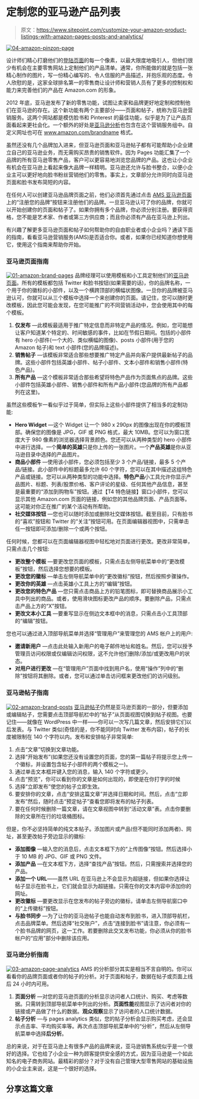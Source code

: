 # 定制您的亚马逊产品列表

> 原文：<https://www.sitepoint.com/customize-your-amazon-product-listings-with-amazon-pages-posts-and-analytics/>

[![04-amazon-pinzon-page](img/8243361923faa2f66e4fcaa33c307237.png)](https://www.sitepoint.com/wp-content/uploads/2013/03/04-amazon-pinzon-page.jpg)

设计师们精心打磨他们的[登陆页面](https://www.sitepoint.com/landing-page-optimization-tips-2/ "The Anatomy of an Effective Landing Page")的每一个像素，以最大限度地吸引人，但他们很少有机会在主要零售网站上定制他们的产品清单。通常，你所能做的就是包括一张精心制作的图片，写一份精心编写的、令人信服的产品描述，并抱乐观的态度。令人欣慰的是，这家全球排名第一的零售商让设计师和营销人员有了更多的控制权和能力来完善他们的产品在 Amazon.com 的形象。

2012 年底，亚马逊发布了新的零售功能，试图让卖家和品牌更好地定制和控制他们在亚马逊的存在。这个新功能有两个主要部分——页面和帖子，统称为亚马逊营销服务。这两个网站都是模仿脸书和 Pinterest 的最佳功能，似乎是为了让产品页面看起来更社会化。一个额外的好处是[亚马逊分析](https://ams.amazon.com/products/analytics)也包含在这个营销服务组中。自定义网址也可在 www.amazon.com/brandname 格式。

虽然还没有几个品牌加入进来，但亚马逊页面和亚马逊帖子都有可能帮助小企业建立自己的亚马逊业务，而无需购买昂贵的销售软件。因为 Pages 功能汇集了一个品牌的所有亚马逊零售产品，客户可以更容易地浏览您品牌的产品。这也让小企业有机会在亚马逊上看起来像大品牌一样精明。亚马逊还允许与脸书整合，以便小企业主可以更好地向脸书粉丝营销他们的零售。事实上，文章部分允许同时向亚马逊页面和脸书发布简短的内容。

在任何人可以创建亚马逊品牌页面之前，他们必须首先通过点击 [AMS 亚马逊页面](https://ams.amazon.com/)上的“注册您的品牌”按钮来注册他们的品牌。一旦亚马逊认可了你的品牌，你就可以开始创建你的页面和帖子了。如果你拥有多个品牌，你必须分别注册。要获得资格，您不能是艺术家、作者或第三方供应商；而且你必须有产品在亚马逊上列出。

有兴趣了解更多亚马逊页面和帖子如何帮助你的自由职业者或小企业吗？通读下面的指南，看看亚马逊营销服务(AMS)是否适合你。或者，如果你已经知道你想使用它，使用这个指南来帮助你开始。

### 亚马逊页面指南

[![01-amazon-brand-pages](img/6241504a81ac800508459cc33d4ebc5c.png)](https://www.sitepoint.com/wp-content/uploads/2013/03/01-amazon-brand-pages.jpg) 
品牌经理可以使用模板和小工具定制他们的[亚马逊页面](https://ams.amazon.com/products/pages)。所有的模板都包括 Twitter 和脸书按钮(如果需要的话)，你的品牌名称，一个用于你的徽标的小部件，以及一个横跨顶部的横幅状图像。一旦你的品牌被亚马逊认可，你就可以从三个模板中选择一个来创建你的页面。请记住，您可以随时更改模板，因此您可能会发现，在您可能推广的不同营销活动中，您会使用其中的每个模板。

1.  **仅发布** —此模板最适用于推广特定信息而非特定产品的情况。例如，您可能想让客户知道某个特定的、时间敏感的事件，比如在节假日期间。包括的小部件有 hero 小部件(一个大的、类似横幅的图像)、posts 小部件(用于您的 Amazon 帖子)和 text 小部件(您的品牌描述)。
2.  **销售帖子** —该模板非常适合那些想要推广特定产品并向客户提供最新帖子的品牌。这些小部件包括英雄小部件、帖子小部件、文本小部件和销售小部件(特色产品)。
3.  **所有产品** —这个模板非常适合那些希望将特色产品作为页面焦点的品牌。这些小部件包括英雄小部件、销售小部件和所有产品小部件(您品牌的所有产品都列在这里)。

虽然这些模板乍一看似乎过于简单，但实际上这些小部件提供了相当多的定制功能:

*   **Hero Widget** —这个 Widget 让一个 980 x 290px 的图像出现在你的模板顶部。确保您的图像是 JPG，GIF 或 PNG 格式，最大 10MB。您可以为窗口宽度大于 980 像素的浏览器选择背景颜色。您还可以从两种类型的 hero 小部件中进行选择。一个**简单的英雄**只是你上传的一张图片。一个**产品英雄**是你从亚马逊目录中选择的产品图片。
*   **商品小部件** —使用该小部件，您必须包括至少 3 个产品/链接，最多 5 个产品/链接。此小部件中的标题最多允许 60 个字符，您可以在其中描述这组特色产品或链接。您可以从两种类型的功能中选择。**特色产品**小工具允许你显示产品图片、标题、列表/股票价格、客户评论的星级、任何其他产品信息，甚至是最重要的“添加到购物车”按钮。通过【T4 特色链接】窗口小部件，您可以显示其他 Amazon.com 页面的链接，例如您的其他品牌页面、产品页面等。这可能对你正在推广的某个活动有所帮助。
*   **社交媒体按钮** —您也可以随时添加或删除社交媒体按钮。截至目前，只有脸书的“喜欢”按钮和 Twitter 的“关注”按钮可用。在页面编辑器视图中，只需单击任一按钮即可添加/删除一个或两个按钮。

任何时候，您都可以在页面编辑器视图中轻松地对页面进行更改。更改非常简单，只需点击几个按钮:

*   **更改整个模板** —要更改您页面的模板，只需点击左侧导航菜单中的“更改模板”按钮，然后选择您想要的模板。
*   **更改您的徽标** —单击左侧导航菜单中的“更改徽标”按钮，然后按照步骤操作。
*   **更改你的英雄** —点击英雄小工具上方的“编辑”按钮。
*   **更改您的特色产品** —您只需点击商品上方的铅笔图标，即可替换商品展示小工具中列出的商品。或者，使用滑块图标更改产品的顺序。要删除产品，只需点击产品上方的“X”按钮。
*   **更改文本小工具** —要重写显示在侧边文本框中的消息，只需点击小工具顶部的“编辑”按钮。

您也可以通过进入顶部导航菜单并选择“管理用户”来管理您的 AMS 帐户上的用户:

*   **邀请新用户** —点击此处输入新用户的电子邮件地址和姓名。然后，您可以授予管理员访问权限或仅编辑访问权限，这不允许他们删除/添加/或更改用户的状态。
*   **对用户进行更改** —在“管理用户”页面中找到用户名，使用“操作”列中的“删除”按钮将其删除。或者，您可以通过单击访问框来更改他们的访问级别。

### 亚马逊帖子指南

[![02-amazon-brand-posts](img/5c4929f8343cfdfae97fbcf25f6e122a.png)](https://www.sitepoint.com/wp-content/uploads/2013/03/02-amazon-brand-posts.jpg) 
[亚马逊帖子](https://ams.amazon.com/products/posts)仍然是亚马逊页面的一部分，但要添加或编辑帖子，您需要点击顶部导航栏中的“帖子”从页面视图切换到帖子视图。也要记住——就像在 WordPress 中一样——你可以一次写几篇文章，然后安排它们以后发表。与 Twitter 类似(奇怪的是，你不能同时向 Twitter 发布内容)，帖子的长度被限制在 140 个字符以内。发布和安排帖子非常简单:

1.  点击“文章”切换到文章功能。
2.  选择“开始发布”(如果您还没有设置您的页面，您的第一篇帖子将提示您上传一个徽标，并设置包含帖子小部件的两个模板之一)。
3.  通过单击文本框并键入您的消息，输入 140 个字符或更少。
4.  点击“预览”，你可以看到你的文章是如何出现的，即使是在你打字的时候
5.  选择“立即发布”使您的帖子立即生效。
6.  要安排你的文章，点击“安排这篇文章”并选择日期和时间。然后，点击“立即发布”然后，随时点击“预定帖子”查看您即将发布的帖子列表。
7.  要在任何时候删除一篇文章，请在文章视图中转到“活动文章”表。点击你要删除的文章所在行的垃圾桶图标。

但是，你不必坚持简单的纯文本帖子。添加图片或产品(但不能同时添加两者)、网址，甚至更改帖子旁边显示的徽标:

*   **添加图像** —输入您的消息后，点击文本框下方的“上传图像”按钮。然后选择小于 10 MB 的 JPG、GIF 或 PNG 文件。
*   **添加产品** —在文本框下方，选择“查找产品”按钮。然后，只需搜索并选择您的产品。
*   **添加一个 URL**——虽然 URL 在亚马逊上不会显示为超链接，但如果你选择让帖子显示在脸书上，它们就会显示为超链接。只需在你的文本内容中添加你的网址。
*   **更改徽标** —要更改显示在您发布的帖子旁边的徽标，请单击左侧导航窗口中的“上传徽标”按钮。
*   **与脸书同步** —为了让你的亚马逊帖子也能自动发布到脸书，进入顶部导航栏，点击品牌菜单。然后选择“社交账户”，点击“连接到脸书”请注意，你必须有一个脸书品牌的网页，这一工作。若要删除此交叉发布功能，你必须从你的脸书帐户的“应用”部分中删除该应用。

### 亚马逊分析指南

[![03-amazon-page-analytics](img/a76078404a0c3ca88256244ef3cd710f.png)](https://www.sitepoint.com/wp-content/uploads/2013/03/03-amazon-page-analytics.jpg)
AMS 的分析部分其实是相当不言自明的。你可以看看你的品牌页面或者你的帖子的分析。对于页面和帖子，数据在帖子或页面上线后 24 小时内可用。

1.  **页面分析** —对您的亚马逊页面的分析显示访问者人口统计、购买、考虑等数据。只需转到顶部导航菜单中列出的分析。**页面性能**视图显示了访问者对你的链接或产品做了什么的数据。**观众观察**显示了访问者的人口统计数据。
2.  **帖子分析** —与 pages analytics 类似，您的帖子分析会显示购买考虑，还会显示点击率、平均购买率等。再次点击顶部导航菜单中的“分析”，然后从左侧导航菜单中选择**后分析**。

总的来说，对于在亚马逊上有很多产品的品牌来说，亚马逊销售系统似乎是一个很好的选择。它也给了小企业一种为顾客提供安全感的方式，因为亚马逊是一个如此知名的电子商务网站。最精彩的部分？对于没有自己管理大型零售网站的基础设施的小企业主来说，这是一个很好的选择。

## 分享这篇文章